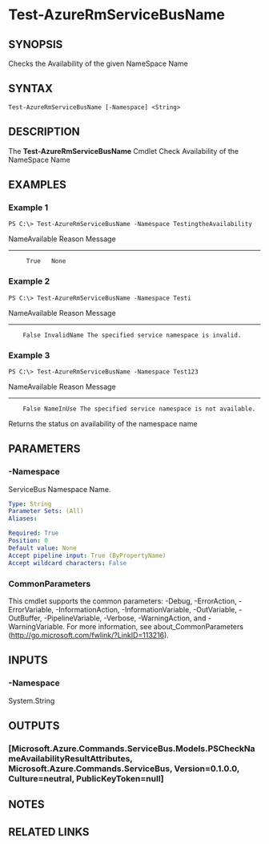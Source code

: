 ﻿---
external help file: Microsoft.Azure.Commands.ServiceBus.dll-Help.xml
online version: https://docs.microsoft.com/en-us/powershell/module/azurerm.servicebus/test-azurermservicebusname
schema: 2.0.0
---

# Test-AzureRmServiceBusName

## SYNOPSIS
Checks the Availability of the given NameSpace Name

## SYNTAX

```
Test-AzureRmServiceBusName [-Namespace] <String>
```

## DESCRIPTION
The **Test-AzureRmServiceBusName** Cmdlet Check Availability of the NameSpace Name

## EXAMPLES

### Example 1
```
PS C:\> Test-AzureRmServiceBusName -Namespace TestingtheAvailability
```
NameAvailable Reason Message
------------- ------ -------
         True   None


### Example 2
```
PS C:\> Test-AzureRmServiceBusName -Namespace Testi
```
NameAvailable      Reason Message
-------------      ------ -------
        False InvalidName The specified service namespace is invalid.


### Example 3
```
PS C:\> Test-AzureRmServiceBusName -Namespace Test123
```
NameAvailable    Reason Message
-------------    ------ -------
        False NameInUse The specified service namespace is not available.

Returns the status on availability of the namespace name

## PARAMETERS

### -Namespace
ServiceBus Namespace Name.

```yaml
Type: String
Parameter Sets: (All)
Aliases: 

Required: True
Position: 0
Default value: None
Accept pipeline input: True (ByPropertyName)
Accept wildcard characters: False
```
### CommonParameters
This cmdlet supports the common parameters: -Debug, -ErrorAction, -ErrorVariable, -InformationAction, -InformationVariable, -OutVariable, -OutBuffer, -PipelineVariable, -Verbose, -WarningAction, and -WarningVariable. For more information, see about_CommonParameters (http://go.microsoft.com/fwlink/?LinkID=113216).

## INPUTS

### -Namespace
 System.String

## OUTPUTS

### [Microsoft.Azure.Commands.ServiceBus.Models.PSCheckNameAvailabilityResultAttributes, Microsoft.Azure.Commands.ServiceBus, Version=0.1.0.0, Culture=neutral, PublicKeyToken=null]


## NOTES

## RELATED LINKS
